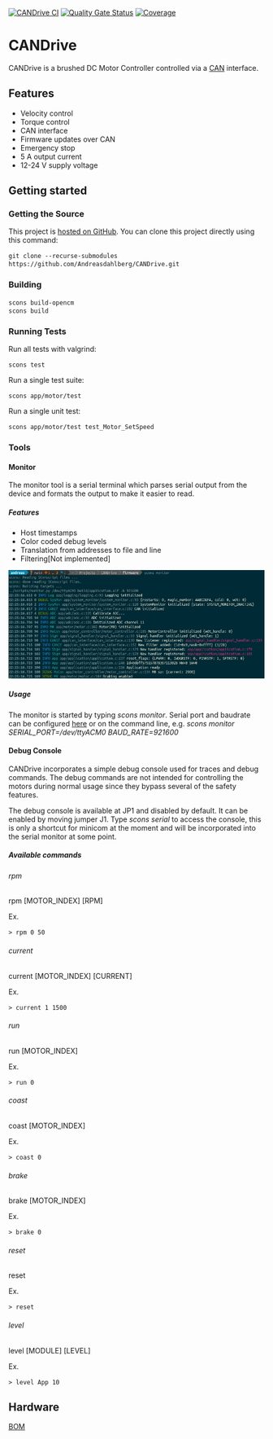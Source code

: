 [![CANDrive CI](https://github.com/Andreasdahlberg/CANDrive/actions/workflows/github-actions.yml/badge.svg)](https://github.com/Andreasdahlberg/CANDrive/actions/workflows/github-actions.yml)
[![Quality Gate Status](https://sonarcloud.io/api/project_badges/measure?project=Andreasdahlberg_CANDrive&metric=alert_status)](https://sonarcloud.io/dashboard?id=Andreasdahlberg_CANDrive)
[![Coverage](https://sonarcloud.io/api/project_badges/measure?project=Andreasdahlberg_CANDrive&metric=coverage)](https://sonarcloud.io/dashboard?id=Andreasdahlberg_CANDrive)

# CANDrive
CANDrive is a brushed DC Motor Controller controlled via a [CAN](https://en.wikipedia.org/wiki/CAN_bus) interface.

## Features

* Velocity control
* Torque control
* CAN interface
* Firmware updates over CAN
* Emergency stop
* 5 A output current
* 12-24 V supply voltage

## Getting started

### Getting the Source

This project is [hosted on GitHub](https://github.com/Andreasdahlberg/CANDrive). You can clone this project directly using this command:

```
git clone --recurse-submodules https://github.com/Andreasdahlberg/CANDrive.git
```

### Building

```
scons build-opencm
scons build
```

### Running Tests

Run all tests with valgrind:
```
scons test
```

Run a single test suite:
```
scons app/motor/test
```

Run a single unit test:
```
scons app/motor/test test_Motor_SetSpeed
```

### Tools

#### Monitor
The monitor tool is a serial terminal which parses serial output from the device and formats the
output to make it easier to read.

##### Features
* Host timestamps
* Color coded debug levels
* Translation from addresses to file and line
* Filtering[Not implemented]

![Example of monitor output](doc/images/monitor.png)

##### Usage
The monitor is started by typing *scons monitor*.
Serial port and baudrate can be configured [here](firmware/config.py) or on the command line, e.g.
*scons monitor SERIAL_PORT=/dev/ttyACM0 BAUD_RATE=921600*

#### Debug Console
CANDrive incorporates a simple debug console used for traces and debug commands.
The debug commands are not intended for controlling the motors during normal usage
since they bypass several of the safety features.

The debug console is available at JP1 and disabled by default. It can be enabled by moving jumper J1.
Type *scons serial* to access the console, this is only a shortcut for minicom at the moment and will
be incorporated into the serial monitor at some point.

##### Available commands
###### rpm
rpm \[MOTOR_INDEX\] \[RPM\]

Ex.
```
> rpm 0 50
```

###### current
current \[MOTOR_INDEX\] \[CURRENT\]

Ex.
```
> current 1 1500
```

###### run
run \[MOTOR_INDEX\]

Ex.
```
> run 0
```

###### coast
coast \[MOTOR_INDEX\]

Ex.
```
> coast 0
```

###### brake
brake \[MOTOR_INDEX\]

Ex.
```
> brake 0
```

###### reset
reset

Ex.
```
> reset
```

###### level
level \[MODULE\] \[LEVEL\]

Ex.
```
> level App 10
```

## Hardware
[BOM](https://octopart.com/bom-tool/TDnAzRKf)

